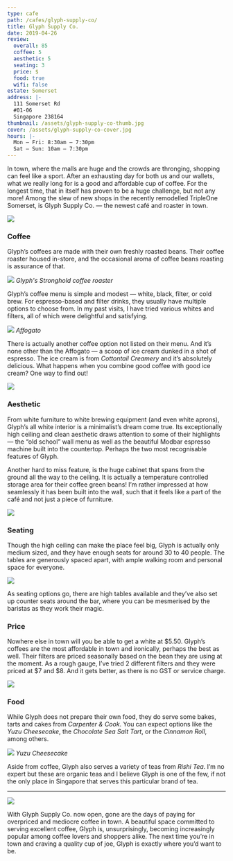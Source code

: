 ```yaml
---
type: cafe
path: /cafes/glyph-supply-co/
title: Glyph Supply Co.
date: 2019-04-26
review:
  overall: 85
  coffee: 5
  aesthetic: 5
  seating: 3
  price: $
  food: true
  wifi: false
estate: Somerset
address: |-
  111 Somerset Rd
  #01-06
  Singapore 238164
thumbnail: /assets/glyph-supply-co-thumb.jpg
cover: /assets/glyph-supply-co-cover.jpg
hours: |-
  Mon – Fri: 8:30am – 7:30pm
  Sat – Sun: 10am – 7:30pm
---
```


In town, where the malls are huge and the crowds are thronging, shopping can feel like a sport<!--more-->. After an exhausting day for both us and our wallets, what we really long for is a good and affordable cup of coffee. For the longest time, that in itself has proven to be a huge challenge, but not any more! Among the slew of new shops in the recently remodelled TripleOne Somerset, is Glyph Supply Co. — the newest café and roaster in town.

![](/assets/glyph-supply-co-1.jpg)

### Coffee

Glyph’s coffees are made with their own freshly roasted beans. Their coffee roaster housed in-store, and the occasional aroma of coffee beans roasting is assurance of that.

![](/assets/glyph-supply-co-2.jpg)
_Glyph's Stronghold coffee roaster_

Glyph’s coffee menu is simple and modest — white, black, filter, or cold brew. For espresso-based and filter drinks, they usually have multiple options to choose from. In my past visits, I have tried various whites and filters, all of which were delightful and satisfying.

![](/assets/glyph-supply-co-3.jpg)
_Affogato_

There is actually another coffee option not listed on their menu. And it’s none other than the Affogato — a scoop of ice cream dunked in a shot of espresso. The ice cream is from _Cottontail Creamery_ and it’s absolutely delicious. What happens when you combine good coffee with good ice cream? One way to find out!

![](/assets/glyph-supply-co-4.jpg)

### Aesthetic

From white furniture to white brewing equipment (and even white aprons), Glyph’s all white interior is a minimalist’s dream come true. Its exceptionally high ceiling and clean aesthetic draws attention to some of their highlights — the “old school” wall menu as well as the beautiful Modbar espresso machine built into the countertop. Perhaps the two most recognisable features of Glyph.

Another hard to miss feature, is the huge cabinet that spans from the ground all the way to the ceiling. It is actually a temperature controlled storage area for their coffee green beans! I’m rather impressed at how seamlessly it has been built into the wall, such that it feels like a part of the café and not just a piece of furniture.

![](/assets/glyph-supply-co-5.jpg)

### Seating

Though the high ceiling can make the place feel big, Glyph is actually only medium sized, and they have enough seats for around 30 to 40 people. The tables are generously spaced apart, with ample walking room and personal space for everyone.

![](/assets/glyph-supply-co-6.jpg)

As seating options go, there are high tables available and they’ve also set up counter seats around the bar, where you can be mesmerised by the baristas as they work their magic.

### Price

Nowhere else in town will you be able to get a white at $5.50. Glyph’s coffees are the most affordable in town and ironically, perhaps the best as well. Their filters are priced seasonally based on the bean they are using at the moment. As a rough gauge, I’ve tried 2 different filters and they were priced at $7 and \$8. And it gets better, as there is no GST or service charge.

![](/assets/glyph-supply-co-7.jpg)

### Food

While Glyph does not prepare their own food, they do serve some bakes, tarts and cakes from _Carpenter & Cook_. You can expect options like the _Yuzu Cheesecake_, the _Chocolate Sea Salt Tart_, or the _Cinnamon Roll_, among others.

![](/assets/glyph-supply-co-8.jpg)
_Yuzu Cheesecake_

Aside from coffee, Glyph also serves a variety of teas from _Rishi Tea_. I’m no expert but these are organic teas and I believe Glyph is one of the few, if not the only place in Singapore that serves this particular brand of tea.

---

![](/assets/glyph-supply-co-9.jpg)

With Glyph Supply Co. now open, gone are the days of paying for overpriced and mediocre coffee in town. A beautiful space committed to serving excellent coffee, Glyph is, unsurprisingly, becoming increasingly popular among coffee lovers and shoppers alike. The next time you’re in town and craving a quality cup of joe, Glyph is exactly where you’d want to be.
